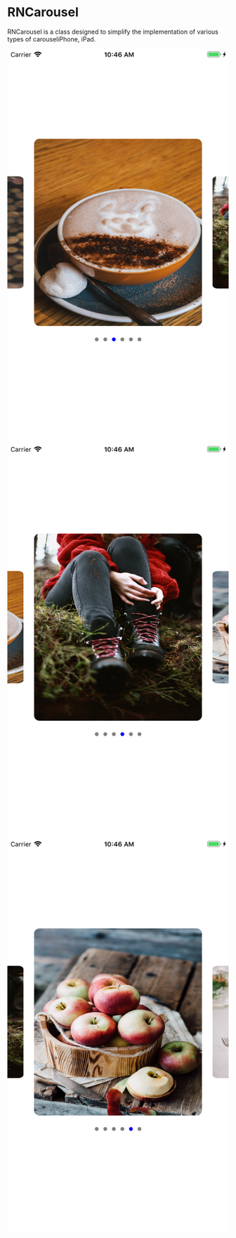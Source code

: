# RNCarousel


RNCarousel is a class designed to simplify the implementation of various types of carouseliPhone, iPad.



<img src="https://github.com/phoenixit99/RNCarousel/blob/master/images/image1.png?sanitize=true&raw=true" />

<img src="https://github.com/phoenixit99/RNCarousel/blob/master/images/image2.png?sanitize=true&raw=true" />


<img src="https://github.com/phoenixit99/RNCarousel/blob/master/images/image3.png?sanitize=true&raw=true" />
